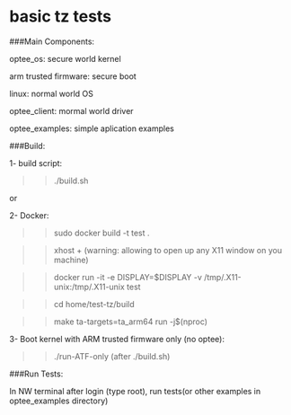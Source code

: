 # basic tz tests

###Main Components:

optee_os: secure world kernel

arm trusted firmware: secure boot

linux: normal world OS

optee_client: mormal world driver

optee_examples: simple aplication examples

###Build:

1- build script:

>> ./build.sh 

or

2- Docker:   

>> sudo docker build -t test .  

>> xhost + (warning: allowing to open up any X11 window on you machine)  

>> docker run -it -e DISPLAY=$DISPLAY -v /tmp/.X11-unix:/tmp/.X11-unix test  

>> cd home/test-tz/build  

>> make ta-targets=ta_arm64 run -j$(nproc)

3- Boot kernel with ARM trusted firmware only (no optee):

>> ./run-ATF-only (after ./build.sh)

###Run Tests: 

In NW terminal after login (type root), run tests(or other examples in optee_examples directory)

